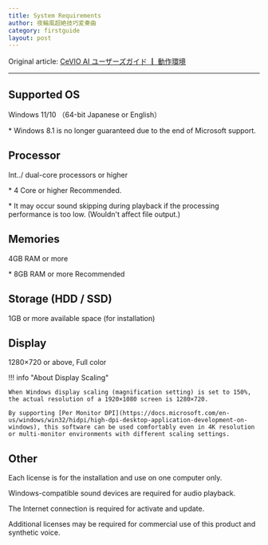 ```yaml
---
title: System Requirements
author: 夜輪風超絶技巧変奏曲
category: firstguide
layout: post
---
```

Original article: [CeVIO AI ユーザーズガイド ┃ 動作環境](https://cevio.jp/guide/cevio_ai/firstguide/system_requirements/)

---

## Supported OS

Windows 11/10 （64-bit Japanese or English）

\* Windows 8.1 is no longer guaranteed due to the end of Microsoft support.

## Processor

Int../ dual-core processors or higher

\* 4 Core or higher Recommended.

\* It may occur sound skipping during playback if the processing performance is too low. (Wouldn't affect file output.)

## Memories

4GB RAM or more

\* 8GB RAM or more Recommended

## Storage (HDD / SSD)

1GB or more available space (for installation)

## Display

1280×720 or above, Full color

!!! info "About Display Scaling"

    When Windows display scaling (magnification setting) is set to 150%, the actual resolution of a 1920×1080 screen is 1280×720.

    By supporting [Per Monitor DPI](https://docs.microsoft.com/en-us/windows/win32/hidpi/high-dpi-desktop-application-development-on-windows), this software can be used comfortably even in 4K resolution or multi-monitor environments with different scaling settings.

## Other

Each license is for the installation and use on one computer only.

Windows-compatible sound devices are required for audio playback.

The Internet connection is required for activate and update.

Additional licenses may be required for commercial use of this product and synthetic voice.
